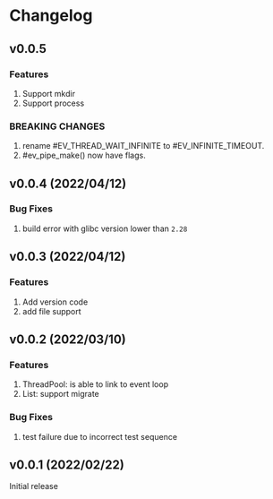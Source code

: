 # Changelog

## v0.0.5

### Features
1. Support mkdir
2. Support process

### BREAKING CHANGES
1. rename #EV_THREAD_WAIT_INFINITE to #EV_INFINITE_TIMEOUT.
2. #ev_pipe_make() now have flags.

## v0.0.4 (2022/04/12)

### Bug Fixes
1. build error with glibc version lower than `2.28`


## v0.0.3 (2022/04/12)

### Features
1. Add version code
2. add file support


## v0.0.2 (2022/03/10)

### Features
1. ThreadPool: is able to link to event loop
2. List: support migrate

### Bug Fixes
1. test failure due to incorrect test sequence


## v0.0.1 (2022/02/22)

Initial release
